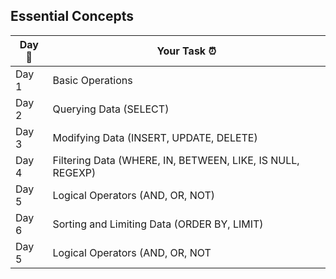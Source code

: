 
## Essential Concepts

|**Day :calendar:**|**Your Task :alarm_clock:**| 
|------|--------------------|
|Day 1| Basic Operations | 
|Day 2| Querying Data (SELECT) | 
|Day 3| Modifying Data (INSERT, UPDATE, DELETE) | 
|Day 4| Filtering Data (WHERE, IN, BETWEEN, LIKE, IS NULL, REGEXP) | 
|Day 5| Logical Operators (AND, OR, NOT) | 
|Day 6| Sorting and Limiting Data (ORDER BY, LIMIT) | 
|Day 5| Logical Operators (AND, OR, NOT | 
